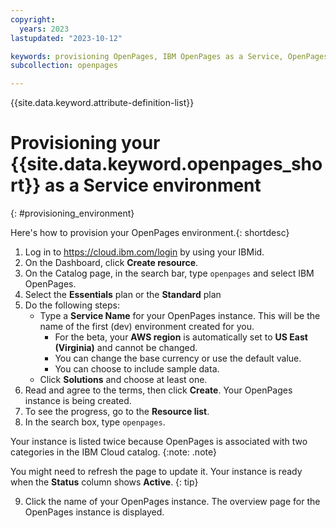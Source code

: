 ```yaml
---
copyright:
  years: 2023
lastupdated: "2023-10-12"

keywords: provisioning OpenPages, IBM OpenPages as a Service, OpenPages environment
subcollection: openpages

---
```

{{site.data.keyword.attribute-definition-list}}

# Provisioning your {{site.data.keyword.openpages_short}} as a Service environment
{: #provisioning_environment}

Here's how to provision your OpenPages environment.{: shortdesc}

1. Log in to https://cloud.ibm.com/login by using your IBMid. 
2. On the Dashboard, click **Create resource**.
3. On the Catalog page, in the search bar, type `openpages` and select IBM OpenPages. <!--would a UI element also be a keyword ref such as IBM OpenPages?-->
4. Select the **Essentials** plan or the **Standard** plan 
5. Do the following steps:
    - Type a **Service Name** for your OpenPages instance. This will be the name of the first (dev) environment created for you. 
        - For the beta, your **AWS region** is automatically set to **US East (Virginia)** and cannot be changed.
        - You can change the base currency or use the default value.
        - You can choose to include sample data.
    - Click **Solutions** and choose at least one.
6. Read and agree to the terms, then click **Create**. Your OpenPages instance is being created.
7. To see the progress, go to the **Resource list**.
8. In the search box, type `openpages`. 

Your instance is listed twice because OpenPages is associated with two categories in the IBM Cloud catalog. {:note: .note}

You might need to refresh the page to update it. Your instance is ready when the **Status** column shows **Active**. {: tip} 

9. Click the name of your OpenPages instance. The overview page for the OpenPages instance is displayed. 
